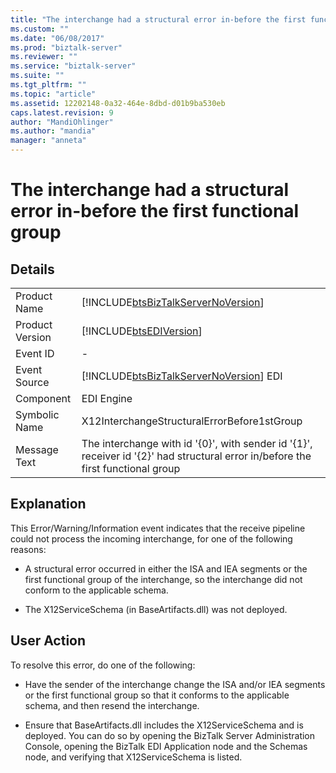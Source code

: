 ```yaml
---
title: "The interchange had a structural error in-before the first functional group | Microsoft Docs"
ms.custom: ""
ms.date: "06/08/2017"
ms.prod: "biztalk-server"
ms.reviewer: ""
ms.service: "biztalk-server"
ms.suite: ""
ms.tgt_pltfrm: ""
ms.topic: "article"
ms.assetid: 12202148-0a32-464e-8dbd-d01b9ba530eb
caps.latest.revision: 9
author: "MandiOhlinger"
ms.author: "mandia"
manager: "anneta"
---
```

# The interchange had a structural error in-before the first functional group
## Details  
  
|||  
|-|-|  
|Product Name|[!INCLUDE[btsBizTalkServerNoVersion](../includes/btsbiztalkservernoversion-md.md)]|  
|Product Version|[!INCLUDE[btsEDIVersion](../includes/btsediversion-md.md)]|  
|Event ID|-|  
|Event Source|[!INCLUDE[btsBizTalkServerNoVersion](../includes/btsbiztalkservernoversion-md.md)] EDI|  
|Component|EDI Engine|  
|Symbolic Name|X12InterchangeStructuralErrorBefore1stGroup|  
|Message Text|The interchange with id '{0}', with sender id '{1}', receiver id '{2}' had structural error in/before the first functional group|  
  
## Explanation  
 This Error/Warning/Information event indicates that the receive pipeline could not process the incoming interchange, for one of the following reasons:  
  
-   A structural error occurred in either the ISA and IEA segments or the first functional group of the interchange, so the interchange did not conform to the applicable schema.  
  
-   The X12ServiceSchema (in BaseArtifacts.dll) was not deployed.  
  
## User Action  
 To resolve this error, do one of the following:  
  
-   Have the sender of the interchange change the ISA and/or IEA segments or the first functional group so that it conforms to the applicable schema, and then resend the interchange.  
  
-   Ensure that BaseArtifacts.dll includes the X12ServiceSchema and is deployed. You can do so by opening the BizTalk Server Administration Console, opening the BizTalk EDI Application node and the Schemas node, and verifying that X12ServiceSchema is listed.